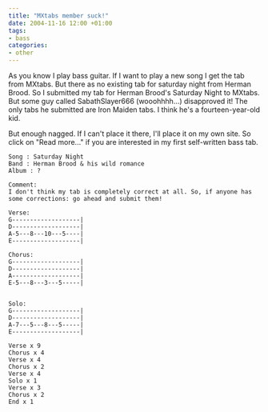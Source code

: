 ```yaml
---
title: "MXtabs member suck!"
date: 2004-11-16 12:00 +01:00
tags:
- bass
categories:
- other
---
```


As you know I play bass guitar. If I want to play a new song I get the tab from MXtabs.
But there as no existing tab for saturday night from Herman Brood. So I submitted my tab for Herman Brood's Saturday Night to MXtabs. But some guy called SabathSlayer666 (wooohhhh...) disapproved it! The only tabs he submitted are Iron Maiden tabs. I think he's a fourteen-year-old kid.

But enough nagged. If I can't place it there, I'll place it on my own site. So click on "Read more..." if you are interested in my first self-written bass tab.

```
Song : Saturday Night
Band : Herman Brood & his wild romance
Album : ?

Comment:
I don't think my tab is completely correct at all. So, if anyone has some corrections: go ahead and submit them!

Verse:
G-------------------|
D-------------------|
A-5---8---10---5----|
E-------------------|

Chorus:
G-------------------|
D-------------------|
A-------------------|
E-5---8---3---5-----|


Solo:
G-------------------|
D-------------------|
A-7---5---8---5-----|
E-------------------|

Verse x 9
Chorus x 4
Verse x 4
Chorus x 2
Verse x 4
Solo x 1
Verse x 3
Chorus x 2
End x 1
```